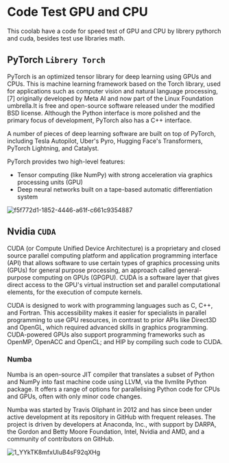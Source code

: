 # Code Test GPU and CPU

This coolab have a code for speed test of GPU and CPU by librery pythorch and cuda, besides test use libraries math.


## PyTorch `Librery Torch`

PyTorch is an optimized tensor library for deep learning using GPUs and CPUs. This is machine learning framework based on the Torch library, used for applications such as computer vision and natural language processing,[7] originally developed by Meta AI and now part of the Linux Foundation umbrella.It is free and open-source software released under the modified BSD license. Although the Python interface is more polished and the primary focus of development, PyTorch also has a C++ interface.

A number of pieces of deep learning software are built on top of PyTorch, including Tesla Autopilot, Uber's Pyro, Hugging Face's Transformers, PyTorch Lightning, and Catalyst.

PyTorch provides two high-level features:
* Tensor computing (like NumPy) with strong acceleration via graphics processing units (GPU)
* Deep neural networks built on a tape-based automatic differentiation system

![f5f772d1-1852-4446-a61f-c661c9354887](https://github.com/FabrizzioCastiglione/Coolab/assets/68827543/3257d128-8df9-4de4-9ca4-8458c788a90d)


## Nvidia `CUDA`

CUDA (or Compute Unified Device Architecture) is a proprietary and closed source parallel computing platform and application programming interface (API) that allows software to use certain types of graphics processing units (GPUs) for general purpose processing, an approach called general-purpose computing on GPUs (GPGPU). CUDA is a software layer that gives direct access to the GPU's virtual instruction set and parallel computational elements, for the execution of compute kernels.

CUDA is designed to work with programming languages such as C, C++, and Fortran. This accessibility makes it easier for specialists in parallel programming to use GPU resources, in contrast to prior APIs like Direct3D and OpenGL, which required advanced skills in graphics programming. CUDA-powered GPUs also support programming frameworks such as OpenMP, OpenACC and OpenCL; and HIP by compiling such code to CUDA.


### Numba

Numba is an open-source JIT compiler that translates a subset of Python and NumPy into fast machine code using LLVM, via the llvmlite Python package. It offers a range of options for parallelising Python code for CPUs and GPUs, often with only minor code changes.

Numba was started by Travis Oliphant in 2012 and has since been under active development at its repository in GitHub with frequent releases. The project is driven by developers at Anaconda, Inc., with support by DARPA, the Gordon and Betty Moore Foundation, Intel, Nvidia and AMD, and a community of contributors on GitHub.

![1_YYkTK8mfxUIuB4sF92qXHg](https://github.com/FabrizzioCastiglione/Coolab/assets/68827543/419c2169-895e-49e0-b517-a2706944e245)

